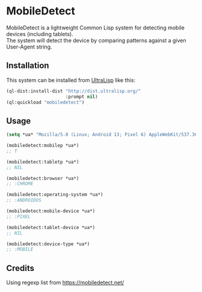 # MobileDetect

MobileDetect is a lightweight Common Lisp system for detecting mobile devices (including tablets). \
The system will detect the device by comparing patterns against a given 
User-Agent string.

## Installation

This system can be installed from [UltraLisp](https://ultralisp.org/) like this:

```lisp
(ql-dist:install-dist "http://dist.ultralisp.org/"
                      :prompt nil)
(ql:quickload "mobiledetect")
```

## Usage

```lisp
(setq *ua* "Mozilla/5.0 (Linux; Android 13; Pixel 6) AppleWebKit/537.36 (KHTML, like Gecko) Chrome/112.0.0.0 Mobile Safari/537.36")

(mobiledetect:mobilep *ua*)
;; T

(mobiledetect:tabletp *ua*)
;; NIL

(mobiledetect:browser *ua*)
;; :CHROME

(mobiledetect:operating-system *ua*)
;; :ANDROIDOS

(mobiledetect:mobile-device *ua*)
;; :PIXEL

(mobiledetect:tablet-device *ua*)
;; NIL

(mobiledetect:device-type *ua*)
;; :MOBILE
```

## Credits

Using regexp list from https://mobiledetect.net/
